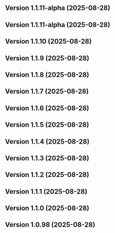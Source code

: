 ## Version 1.1.11-alpha (2025-08-28)
## Version 1.1.11-alpha (2025-08-28)
## Version 1.1.10 (2025-08-28)
## Version 1.1.9 (2025-08-28)
## Version 1.1.8 (2025-08-28)
## Version 1.1.7 (2025-08-28)
## Version 1.1.6 (2025-08-28)
## Version 1.1.5 (2025-08-28)
## Version 1.1.4 (2025-08-28)
## Version 1.1.3 (2025-08-28)
## Version 1.1.2 (2025-08-28)
## Version 1.1.1 (2025-08-28)
## Version 1.1.0 (2025-08-28)
## Version 1.0.98 (2025-08-28)
